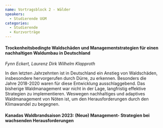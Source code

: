 ```yaml
---
name: Vortragsblock 2 - Wälder
speakers:
  - Studierende UGM
categories:
  - Studierende
  - Kurzvorträge
---
```


#### Trockenheitsbedingte Waldschäden und Managementstrategien für einen nachhaltigen Waldumbau in Deutschland

*Fynn Eckert, Laurenz Dirk Wilhelm Klapproth*

In den letzten Jahrzehnten ist in Deutschland ein Anstieg von Waldschäden, insbesondere hervorgerufen durch Dürre, zu erkennen. Besonders die Jahre 2018-2020 waren für diese Entwicklung ausschlaggebend. Das bisherige Waldmanagement war nicht in der Lage, langfristig effektive Strategien zu implementieren. Weswegen nachhaltiges und adaptives Waldmanagement von Nöten ist, um den Herausforderungen durch den Klimawandel zu begegnen. 


#### Kanadas Waldbrandsaison 2023: (Neue) Management- Strategien bei wachsenden Herausforderungen


